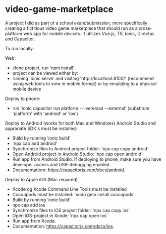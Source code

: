 # video-game-marketplace

A project I did as part of a school exam/submission, more specifically creating a fictitious video game marketplace that should run as a cross-platform web app for mobile devices.
It utilizes Vue.js, TS, Ionic, Directus and Capacitor.

To run locally:

Web:
- clone project, run 'npm install'
- project can be viewed either by:
- running 'ionic serve' and visiting 'http://localhost:8100/' (recommend using web tools to view in mobile format)
  or by emulating to a physical mobile device

Deploy to phone:

- run 'ionic capacitor run platform --livereload --external' (substitute 'platform' with 'android' or 'ios')
  
Deploy to Android (works for both Mac and Windows) Android Studio and approriate SDK's must be installed:

- Build by running 'ionic build'
- 'npx cap add android'
- Synchronize files to Android project folder: 'npx cap copy android'
- Open Android project in Android Studio: 'npx cap open android'
- Run app from Android Studio. If deploying to phone, make sure you have developer access and USB-debugging enabled.
- Documentationr: https://capacitorjs.com/docs/android. 

Deploy to Apple iOS (Mac required)

- Xcode og Xcode Command Line Tools must be installed
- Cocoapods must be installed: 'sudo gem install cocoapods'
- Build by running 'ionic build'
- npx cap add ios
- Synchronize files to iOS project folder: 'npx cap copy ios'
- Open iOS-project in Xcode: 'npx cap open ios'
- Run app from Xcode.
- Documentation: https://capacitorjs.com/docs/ios. 

